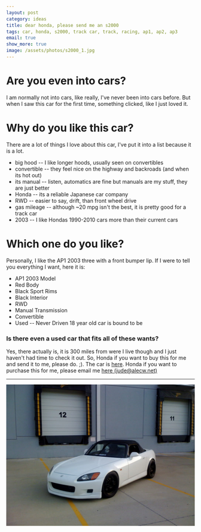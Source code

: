 ```yaml
---
layout: post
category: ideas
title: dear honda, please send me an s2000
tags: car, honda, s2000, track car, track, racing, ap1, ap2, ap3
email: true
show_more: true
image: /assets/photos/s2000_1.jpg
---
```


# Are you even into cars?

I am normally not into cars, like really, I've never been into cars before. But when I saw this car for the first time, something clicked, like I just loved it.

# Why do you like this car?

There are a lot of things I love about this car, I've put it into a list because it is a lot.

* big hood -- I like longer hoods, usually seen on convertibles
* convertible -- they feel nice on the highway and backroads (and when its hot out)
* its manual -- listen, automatics are fine but manuals are my stuff, they are just better
* Honda -- its a reliable Japanese car company
* RWD -- easier to say, drift, than front wheel drive
* gas mileage -- although ~20 mpg isn't the best, it is pretty good for a track car
* 2003 -- I like Hondas 1990-2010 cars more than their current cars

# Which one do you like?

Personally, I like the AP1 2003 three with a front bumper lip. If I were to tell you everything I want, here it is:

* AP1 2003 Model
* Red Body
* Black Sport Rims
* Black Interior
* RWD
* Manual Transmission
* Convertible
* Used -- Never Driven 18 year old car is bound to be $$$$

### Is there even a used car that fits all of these wants?

Yes, there actually is, it is 300 miles from were I live though and I just haven't had time to check it out. So, Honda if you want to buy this for me and send it to me, please do. ;). The car is [here](https://www.truecar.com/used-cars-for-sale/listing/JHMAP11403T006907/2003-honda-s2000/). Honda if you want to purchase this for me, please email me [here (jude@alecw.net)](mailto:jude@alecw.net)

---

<img class="rounded-lg border-2 border-gray-800 mt-12" src="/assets/photos/s2000_2.jpg" alt="car" title="car">
